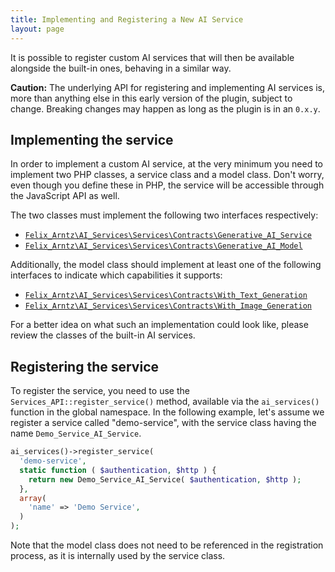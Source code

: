 ```yaml
---
title: Implementing and Registering a New AI Service
layout: page
---
```


It is possible to register custom AI services that will then be available alongside the built-in ones, behaving in a similar way.

**Caution:** The underlying API for registering and implementing AI services is, more than anything else in this early version of the plugin, subject to change. Breaking changes may happen as long as the plugin is in an `0.x.y`.

## Implementing the service

In order to implement a custom AI service, at the very minimum you need to implement two PHP classes, a service class and a model class. Don't worry, even though you define these in PHP, the service will be accessible through the JavaScript API as well.

The two classes must implement the following two interfaces respectively:

* [`Felix_Arntz\AI_Services\Services\Contracts\Generative_AI_Service`](https://github.com/felixarntz/ai-services/tree/main/includes/Services/Contracts/Generative_AI_Service.php)
* [`Felix_Arntz\AI_Services\Services\Contracts\Generative_AI_Model`](https://github.com/felixarntz/ai-services/tree/main/includes/Services/Contracts/Generative_AI_Model.php)

Additionally, the model class should implement at least one of the following interfaces to indicate which capabilities it supports:

* [`Felix_Arntz\AI_Services\Services\Contracts\With_Text_Generation`](https://github.com/felixarntz/ai-services/tree/main/includes/Services/Contracts/With_Text_Generation.php)
* [`Felix_Arntz\AI_Services\Services\Contracts\With_Image_Generation`](https://github.com/felixarntz/ai-services/tree/main/includes/Services/Contracts/With_Image_Generation.php)

For a better idea on what such an implementation could look like, please review the classes of the built-in AI services.

## Registering the service

To register the service, you need to use the `Services_API::register_service()` method, available via the `ai_services()` function in the global namespace. In the following example, let's assume we register a service called "demo-service", with the service class having the name `Demo_Service_AI_Service`.

```php
ai_services()->register_service(
  'demo-service',
  static function ( $authentication, $http ) {
    return new Demo_Service_AI_Service( $authentication, $http );
  },
  array(
    'name' => 'Demo Service',
  )
);
```

Note that the model class does not need to be referenced in the registration process, as it is internally used by the service class.
